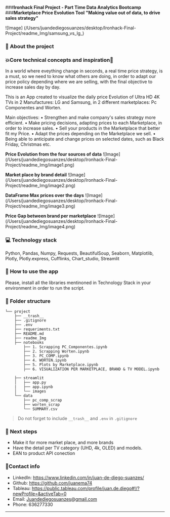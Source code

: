 
###**Ironhack Final Project - Part Time Data Analytics Bootcamp** 
###**Marketplace Price Evolution Tool** 
**"Making value out of data, to drive sales strategy"**



![Image] (/Users/juandediegosuanzes/desktop/Ironhack-Final-Project/readme_Img/samsung_vs_lg_)

### :running: **About the project**
### 💥**Core technical concepts and inspiration🏃**
In a world where eveything change in seconds, a real time price strategy, is a must, so we need to know what others are doing, in order to adapt our price policy depending where we are selling, with the final objective to increase sales day by day.

This is an App created to visualize the daily price Evolution of Ultra HD 4K TVs in 2 Manufactures: LG and Samsung, in 2 different marketplaces: Pc Componentes and Worten.

Main objectives:
• Strengthen and make company's sales strategy more efficient.
• Make pricing decisions, adapting prices to each Marketplace, in order to increase sales.
• Sell your products in the Marketplace that better fit my Price.
• Adapt the prices depending on the Marketplace we sell.
• Being able to anticipate and change prices on selected dates, such as Black Friday, Christmas etc.

**Price Evolution from the four sources of data**
![Image] (/Users/juandediegosuanzes/desktop/Ironhack-Final-Project/readme_Img/image1.png)

**Market place by brand detail**
![Image] (/Users/juandediegosuanzes/desktop/Ironhack-Final-Project/readme_Img/image2.png)

**DataFrame Max prices over the days**
![Image] (/Users/juandediegosuanzes/desktop/Ironhack-Final-Project/readme_Img/image3.png)

**Price Gap between brand per marketplace**
![Image] (/Users/juandediegosuanzes/desktop/Ironhack-Final-Project/readme_Img/image4.png)


### :computer: **Technology stack**
Python, Pandas, Numpy, Requests, BeautifulSoup, Seaborn, Matplotlib, Plotly, Plotly.express, Cufflinks, Chart_studio, Streamlit




### :wrench: **How to use the app**
Please, install all the libraries mentinoned in Technology Stack in your environment in order to run the script.



### 📁 **Folder structure**
```
└── project
    ├── __trash__
    ├── .gitignore
    ├── .env
    ├── requeriments.txt
    ├── README.md
    ├── readme_Img
    ├── notebooks
        ├── 1. Scrapping PC_Componentes.ipynb
        ├── 2. Scrapping Worten.ipynb
        ├── 3. PC_COMP.ipynb
        ├── 4. WORTEN.ipynb
        ├── 5. Plots by Marketplace.ipynb
        ├── 6. VISUALIZATION PER MARKETPLACE, BRAND & TV MODEL.ipynb

    ├── streamlit
    │   ├── app.py
    |   ├── app.ipynb
    │   └── images
    └── data
        ├── pc_comp_scrap
        ├── worten_scrap
        └── SUMMARY.csv
```

> Do not forget to include `__trash__` and `.env` in `.gitignore` 

### :bell: **Next steps**
- Make it for more market place, and more brands
- Have the detail per TV category (UHD, 4k, OLED) and models.
- EAN to product API conection

### 💌**Contact info**
- LinkedIn: https://www.linkedin.com/in/juan-de-diego-suanzes/
- Github: https://github.com/juanema74
- Tableau: https://public.tableau.com/profile/juan.de.diego#!/?newProfile=&activeTab=0
- Email: Juandediegosuanzes@gmail.com
- Phone: 636277330

---


